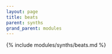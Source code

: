 ```yaml
---
layout: page
title: beats
parent: synths
grand_parent: modules
---
```


{% include modules/synths/beats.md %}

